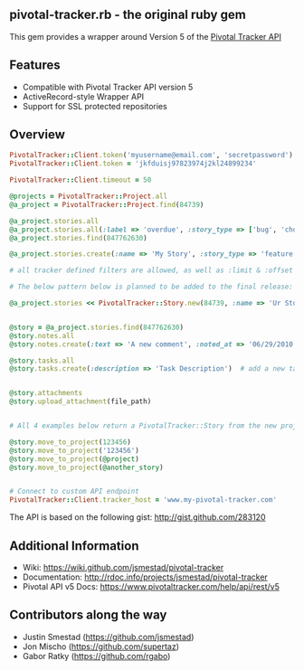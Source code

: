## pivotal-tracker.rb - the original ruby gem

This gem provides a wrapper around Version 5 of the [Pivotal Tracker API](https://www.pivotaltracker.com/help/api/rest/v5#top)

## Features

* Compatible with Pivotal Tracker API version 5
* ActiveRecord-style Wrapper API
* Support for SSL protected repositories

## Overview
```ruby
PivotalTracker::Client.token('myusername@email.com', 'secretpassword')        # Automatically fetch API Token
PivotalTracker::Client.token = 'jkfduisj97823974j2kl24899234'                 # Manually set API Token

PivotalTracker::Client.timeout = 50                                           # Set timeout on the connection with pivotal. Default is 60 seconds

@projects = PivotalTracker::Project.all                                       # return all projects
@a_project = PivotalTracker::Project.find(84739)                              # find project with a given ID

@a_project.stories.all                                                        # return all stories for "a_project"
@a_project.stories.all(:label => 'overdue', :story_type => ['bug', 'chore'])  # return all stories that match the passed filters
@a_project.stories.find(847762630)                                            # find story with a given ID

@a_project.stories.create(:name => 'My Story', :story_type => 'feature')      # create a story for this project

# all tracker defined filters are allowed, as well as :limit & :offset for pagination

# The below pattern below is planned to be added to the final release:

@a_project.stories << PivotalTracker::Story.new(84739, :name => 'Ur Story')   # same as earlier story creation, useful for copying/cloning from proj


@story = @a_project.stories.find(847762630)
@story.notes.all                                                              # return all notes (comments) for a story
@story.notes.create(:text => 'A new comment', :noted_at => '06/29/2010 05:00 EST')  # add a new note

@story.tasks.all                                                              # return all tasks for a story
@story.tasks.create(:description => 'Task Description')  # add a new task


@story.attachments                                                            # return an array of all attachment items (data only, not the files)
@story.upload_attachment(file_path)                                           # add a file attachment to @story that can be found at file_path


# All 4 examples below return a PivotalTracker::Story from the new project, with the same story ID

@story.move_to_project(123456)                                                # move @story to the project with ID 123456
@story.move_to_project('123456')                                              # same as above
@story.move_to_project(@project)                                              # move @story to @project
@story.move_to_project(@another_story)                                        # move @story into the same project as @another_story


# Connect to custom API endpoint
PivotalTracker::Client.tracker_host = 'www.my-pivotal-tracker.com'
```
The API is based on the following gist: http://gist.github.com/283120

## Additional Information

* Wiki: https://wiki.github.com/jsmestad/pivotal-tracker
* Documentation: http://rdoc.info/projects/jsmestad/pivotal-tracker
* Pivotal API v5 Docs: https://www.pivotaltracker.com/help/api/rest/v5

## Contributors along the way

* Justin Smestad (https://github.com/jsmestad)
* Jon Mischo (https://github.com/supertaz)
* Gabor Ratky (https://github.com/rgabo)